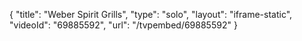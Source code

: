 {
    "title": "Weber Spirit Grills",
    "type": "solo",
    "layout": "iframe-static",
    "videoId": "69885592",
    "url": "\/tvpembed\/69885592"
}